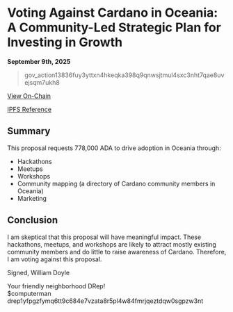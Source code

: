 
# Voting Against Cardano in Oceania: A Community-Led Strategic Plan for Investing in Growth

**September 9th, 2025**

> gov_action13836fuy3yttxn4hkeqka398q9qnwsjtmul4sxc3nht7qae8uvejsqm7ukh8

[View On-Chain](https://cardanoscan.io/vote/)

[IPFS Reference]()

## Summary

This proposal requests 778,000 ADA to drive adoption in Oceania through:

- Hackathons
- Meetups
- Workshops
- Community mapping (a directory of Cardano community members in Oceania)
- Marketing

## Conclusion

I am skeptical that this proposal will have meaningful impact. These hackathons, meetups, and workshops are likely to attract mostly existing community members and do little to raise awareness of Cardano. Therefore, I am voting against this proposal.

Signed,
William Doyle

Your friendly neighborhood DRep! <br>
$computerman <br>
drep1yfpgzfymq6tt9c684e7vzata8r5pl4w84fmrjqeztdqw0sgpzw3nt